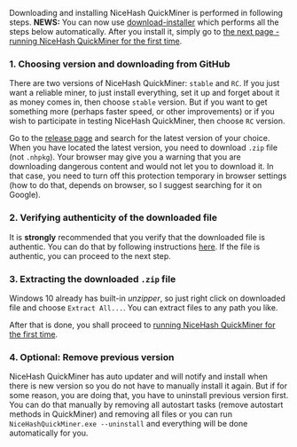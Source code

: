 Downloading and installing NiceHash QuickMiner is performed in following steps. **NEWS:** You can now use [download-installer](https://github.com/nicehash/NiceHashQuickMiner/releases/download/v0.5.1.3/NiceHashQuickMinerInstaller.exe) which performs all the steps below automatically. After you install it, simply go to [the next page - running NiceHash QuickMiner for the first time](https://github.com/nicehash/NiceHashQuickMiner/wiki/Starting-for-the-first-time).

### 1. Choosing version and downloading from GitHub

There are two versions of NiceHash QuickMiner: `stable` and `RC`. If you just want a reliable miner, to just install everything, set it up and forget about it as money comes in, then choose `stable` version. But if you want to get something more (perhaps faster speed, or other improvements) or if you wish to participate in testing NiceHash QuickMiner, then choose `RC` version.

Go to the [release page](https://github.com/nicehash/NiceHashQuickMiner/releases) and search for the latest version of your choice. When you have located the latest version, you need to download `.zip` file (not `.nhpkg`). Your browser may give you a warning that you are downloading dangerous content and would not let you to download it. In that case, you need to turn off this protection temporary in browser settings (how to do that, depends on browser, so I suggest searching for it on Google).

### 2. Verifying authenticity of the downloaded file

It is **strongly** recommended that you verify that the downloaded file is authentic. You can do that by following instructions [here](https://github.com/nicehash/NiceHashQuickMiner/tree/main/checksums). If the file is authentic, you can proceed to the next step.

### 3. Extracting the downloaded `.zip` file

Windows 10 already has built-in _unzipper_, so just right click on downloaded file and choose `Extract All...`. You can extract files to any path you like.

After that is done, you shall proceed to [running NiceHash QuickMiner for the first time](https://github.com/nicehash/NiceHashQuickMiner/wiki/Starting-for-the-first-time).

### 4. Optional: Remove previous version

NiceHash QuickMiner has auto updater and will notify and install when there is new version so you do not have to manually install it again. But if for some reason, you are doing that, you have to uninstall previous version first. You can do that manually by removing all autostart tasks (remove autostart methods in QuickMiner) and removing all files or you can run `NiceHashQuickMiner.exe --uninstall` and everything will be done automatically for you.